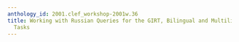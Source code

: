 ```yaml
---
anthology_id: 2001.clef_workshop-2001w.36
title: Working with Russian Queries for the GIRT, Bilingual and Multilingual CLEF
  Tasks
---
```

